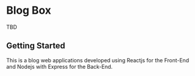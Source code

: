 # Blog Box 

TBD

## Getting Started

This is a blog web applications developed using Reactjs for the Front-End and Nodejs with Express for the Back-End.
